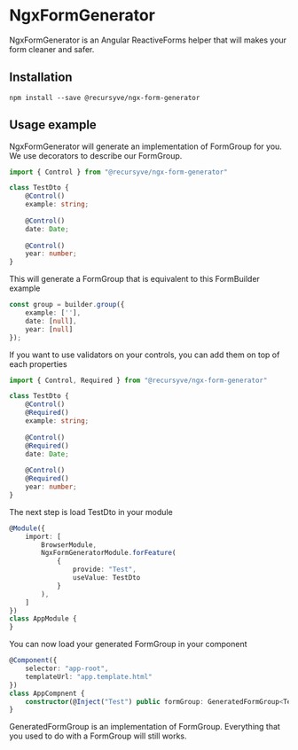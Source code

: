 # NgxFormGenerator

NgxFormGenerator is an Angular ReactiveForms helper that will makes your form cleaner and safer.

## Installation

```
npm install --save @recursyve/ngx-form-generator
```

## Usage example

NgxFormGenerator will generate an implementation of FormGroup for you. We use decorators to describe our FormGroup.

```typescript
import { Control } from "@recursyve/ngx-form-generator"

class TestDto {
    @Control()
    example: string;
    
    @Control()
    date: Date;
    
    @Control()
    year: number;
}
```

This will generate a FormGroup that is equivalent to this FormBuilder example

```typescript
const group = builder.group({
    example: [''],
    date: [null],
    year: [null]
});
```

If you want to use validators on your controls, you can add them on top of each properties

```typescript
import { Control, Required } from "@recursyve/ngx-form-generator"

class TestDto {
    @Control()
    @Required()
    example: string;
    
    @Control()
    @Required()
    date: Date;
    
    @Control()
    @Required()
    year: number;
}
```

The next step is load TestDto in your module

```typescript
@Module({
    import: [
        BrowserModule,
        NgxFormGeneratorModule.forFeature(
            {
                provide: "Test",
                useValue: TestDto
            }
        ),
    ]
})
class AppModule {
}
```

You can now load your generated FormGroup in your component

```typescript
@Component({
    selector: "app-root",
    templateUrl: "app.template.html"
})
class AppCompnent {
    constructor(@Inject("Test") public formGroup: GeneratedFormGroup<TestDto>) {}
}
```

GeneratedFormGroup is an implementation of FormGroup. Everything that you used to do with a FormGroup will still works.
